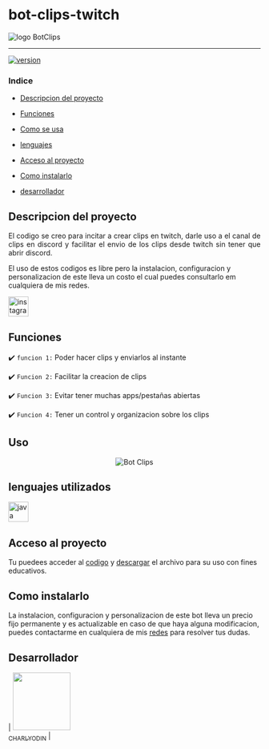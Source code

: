 # bot-clips-twitch

![logo BotClips](https://images.png)

<hr>

<p align="left"><a href="https://bit.ly/3OeOn57"><img src="https://img.shields.io/badge/version-2.0-5aff59?style=flat&link=https://bit.ly/3OeOn57" alt="version" /></a></p>

### Indice 

- [Descripcion del proyecto](#Descripcion-del-proyecto)

- [Funciones](#funciones)

- [Como se usa](#Uso)

- [lenguajes](#lenguajes-utilizados)

- [Acceso al proyecto](#Acceso-al-proyecto)

- [Como instalarlo](#Como-instalarlo)

- [desarrollador](#desarrollador)

## Descripcion del proyecto 

<p align="justify">
  El codigo se creo para incitar a crear clips en twitch, darle uso a el canal de clips en discord y facilitar el envio de los clips desde twitch sin tener que abrir discord.
  
  El uso de estos codigos es libre pero la instalacion, configuracion y personalizacion de este lleva un costo el cual puedes consultarlo em cualquiera de mis redes.
  
<p align="left"><a href="https://www.instagram.com/charly0din" target="_blank"> <img src="https://img.icons8.com/ios-glyphs/30/EBEBEB/instagram-new.png" alt="instagramCharlyodin" width="40" height="40"/> </a>
</p>


## Funciones

:heavy_check_mark: `funcion 1:` Poder hacer clips y enviarlos al instante

:heavy_check_mark: `Funcion 2:` Facilitar la creacion de clips

:heavy_check_mark: `Funcion 3:` Evitar tener muchas apps/pestañas abiertas

:heavy_check_mark: `Funcion 4:` Tener un control y organizacion sobre los clips

## Uso

<div align="center">

![Bot Clips](https://cdn.discordapp.com/attachments/867186873688784916/991043017232220180/Edited_20220626_204846_AdobeExpress.gif)

  </div>

###

## lenguajes utilizados

<a href="https://www.javascript.com" target=_blank> <img src="https://img.icons8.com/color/48/EBEBEB/javascript--v1.png" alt="java" width="40" height="40"/></a> 

###

## Acceso al proyecto

Tu puedees acceder al [codigo](https://github.com/CHARLYODIN/bot-clips-twitch) y [descargar](https://github.com/charlyodin/bot-clips-twitch/archive/refs/heads/main.zip) el archivo para su uso con fines educativos.

## Como instalarlo

La instalacion, configuracion y personalizacion de este bot lleva un precio fijo permanente y es actualizable en caso de que haya alguna modificacion, puedes contactarme en cualquiera de mis [redes](https://linktr.ee/CHARLYODIN) para resolver tus dudas.

## Desarrollador

| [<img src="https://cdn.discordapp.com/avatars/404807539398672397/d2134657b72ebf31de7c9f957dfbc099.png?size=4096" width=115><br><sub>CHARLYODIN</sub>](https://github.com/charlyodin) |
